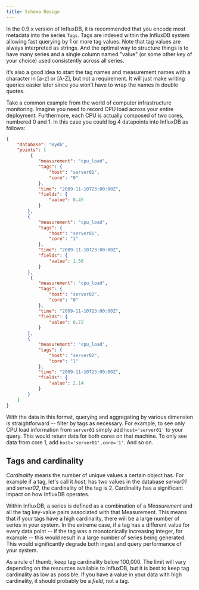 ```yaml
---
title: Schema Design
---
```


In the 0.9.x version of InfluxDB, it is recommended that you encode most metadata into the series `Tags`. Tags are indexed within the InfluxDB system allowing fast querying by 1 or more tag values. Note that tag values are always interpreted as strings. And the optimal way to structure things is to have many series and a single column named "value" (or some other key of your choice) used consistently across all series.

It’s also a good idea to start the tag names and measurement names with a character in [a-z] or [A-Z], but not a requirement. It will just make writing queries easier later since you won’t have to wrap the names in double quotes.

Take a common example from the world of computer infrastructure monitoring. Imagine you need to record CPU load across your entire deployment. Furthermore, each CPU is actually composed of two cores, numbered 0 and 1. In this case you could log 4 datapoints into InfluxDB as follows:

```json
{
    "database": "mydb",
    "points": [
         {
            "measurement": "cpu_load",
            "tags": {
                "host": "server01",
                "core": "0"
            },
            "time": "2009-11-10T23:00:00Z",
            "fields": {
                "value": 0.45
            }
        },
        {
            "measurement": "cpu_load",
            "tags": {
                "host": "server01",
                "core": "1"
            },
            "time": "2009-11-10T23:00:00Z",
            "fields": {
                "value": 1.56
            }
        },
         {
            "measurement": "cpu_load",
            "tags": {
                "host": "server02",
                "core": "0"
            },
            "time": "2009-11-10T23:00:00Z",
            "fields": {
                "value": 0.72
            }
        },
        {
            "measurement": "cpu_load",
            "tags": {
                "host": "server02",
                "core": "1"
            },
            "time": "2009-11-10T23:00:00Z",
            "fields": {
                "value": 2.14
            }
        }
    ]
}
```
With the data in this format, querying and aggregating by various dimension is straightforward -- filter by tags as necessary. For example, to see only CPU load information from `server01` simply add `host='server01'` to your query. This would return data for both cores on that machine. To only see data from core 1, add `host='server01',core='1'`. And so on.

## Tags and cardinality
_Cardinality_ means the number of unique values a certain object has. For example if a tag, let's call it _host_, has two values in the database _server01_ and _server02_, the cardinality of the tag is 2. Cardinality has a significant impact on how InfluxDB operates.

Within InfluxDB, a series is defined as a combination of a _Measurement_ and all the tag key-value pairs associated with that Measurement. This means that if your tags have a high cardinality, there will be a large number of series in your system. In the extreme case, if a tag has a different value for every data point -- if the tag was a monotonically increasing integer, for example -- this would result in a large number of series being generated. This would significantly degrade both ingest and query performance of your system.

As a rule of thumb, keep tag cardinality below 100,000. The limit will vary depending on the resources available to InfluxDB, but it is best to keep tag cardinality as low as possible. If you have a value in your data with high cardinality, it should probably be a _field_, not a tag.
